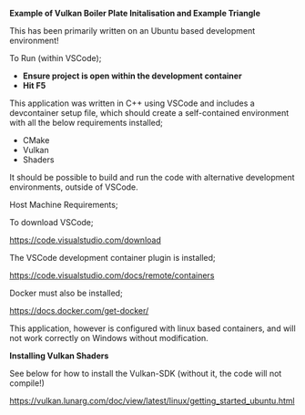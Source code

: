 <b>Example of Vulkan Boiler Plate Initalisation and Example Triangle</b>

This has been primarily written on an Ubuntu based development environment!

To Run (within VSCode);

<ul>
<li><b>Ensure project is open within the development container</b></li>
<li><b>Hit F5</b></li>
</ul>

This application was written in C++ using VSCode and includes a devcontainer setup file, which should create a self-contained environment with all the below requirements installed;

<ul>
<li>CMake</li>
<li>Vulkan</li>
<li>Shaders</li>
</ul>

It should be possible to build and run the code with alternative development environments, outside of VSCode.

Host Machine Requirements;

To download VSCode;

https://code.visualstudio.com/download

The VSCode development container plugin is installed;

https://code.visualstudio.com/docs/remote/containers

Docker must also be installed;

https://docs.docker.com/get-docker/

This application, however is configured with linux based containers, and will not work correctly on Windows without modification.

<b>Installing Vulkan Shaders</b>

See below for how to install the Vulkan-SDK (without it, the code will not compile!)

https://vulkan.lunarg.com/doc/view/latest/linux/getting_started_ubuntu.html
